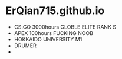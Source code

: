 # ErQian715.github.io
- CS:GO 3000hours GLOBLE ELITE  RANK S
- APEX 100hours FUCKING NOOB
- HOKKAIDO UNIVERSITY M1
- DRUMER
- 
